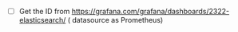 * [ ] Get the ID from https://grafana.com/grafana/dashboards/2322-elasticsearch/ ( datasource as Prometheus)